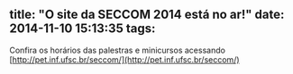title: "O site da SECCOM 2014 está no ar!"
date: 2014-11-10 15:13:35
tags:
---
Confira os horários das palestras e minicursos acessando [http://pet.inf.ufsc.br/seccom/](http://pet.inf.ufsc.br/seccom/)